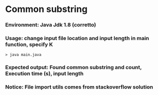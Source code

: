 # Common substring
### Environment: Java Jdk 1.8 (corretto)
### Usage: change input file location and input length in main function, specify K
```
> java main.java
```
### Expected output: Found common substring and count, Execution time (s), input length
### Notice: File import utils comes from stackoverflow solution

